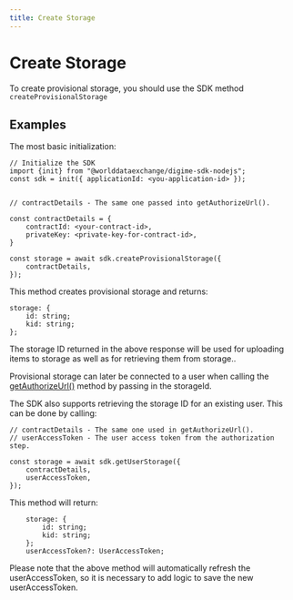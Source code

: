 ```yaml
---
title: Create Storage
---
```


# Create Storage

To create provisional storage, you should use the SDK method `createProvisionalStorage`

## Examples

The most basic initialization:

```
// Initialize the SDK
import {init} from "@worlddataexchange/digime-sdk-nodejs";
const sdk = init({ applicationId: <you-application-id> });


// contractDetails - The same one passed into getAuthorizeUrl().

const contractDetails = {
    contractId: <your-contract-id>,
    privateKey: <private-key-for-contract-id>,
}

const storage = await sdk.createProvisionalStorage({
    contractDetails,
});

```

This method creates provisional storage and returns:

```
storage: {
    id: string;
    kid: string;
};

```

The storage ID returned in the above response will be used for uploading items to storage as well as for retrieving them from storage..

Provisional storage can later be connected to a user when calling the [getAuthorizeUrl()](../create-user/authorizing.md) method by passing in the storageId.

The SDK also supports retrieving the storage ID for an existing user. This can be done by calling:

```
// contractDetails - The same one used in getAuthorizeUrl().
// userAccessToken - The user access token from the authorization step.

const storage = await sdk.getUserStorage({
    contractDetails,
    userAccessToken,
});
```

This method will return:

```
    storage: {
        id: string;
        kid: string;
    };
    userAccessToken?: UserAccessToken;
```

Please note that the above method will automatically refresh the userAccessToken, so it is necessary to add logic to save the new userAccessToken.
